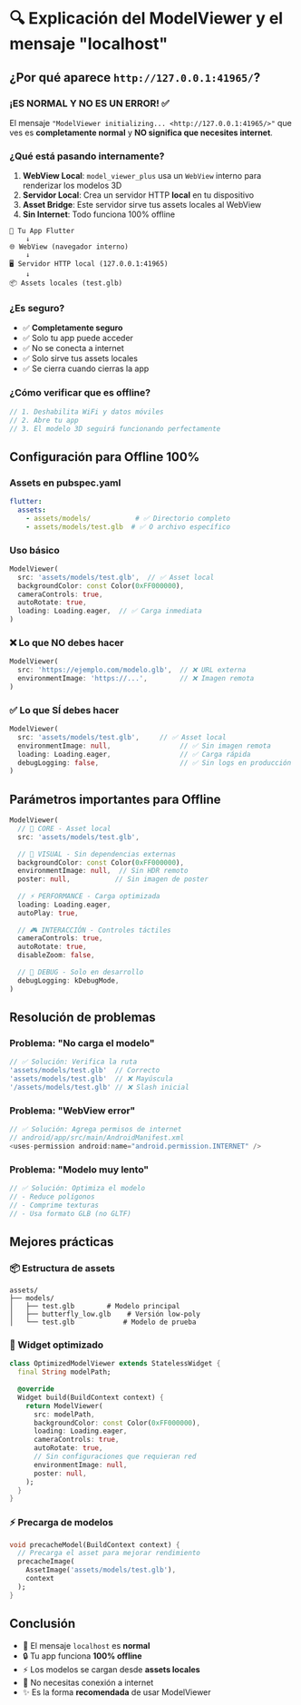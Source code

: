 # 🔍 Explicación del ModelViewer y el mensaje "localhost"

## ¿Por qué aparece `http://127.0.0.1:41965/`?

### **¡ES NORMAL Y NO ES UN ERROR!** ✅

El mensaje `"ModelViewer initializing... <http://127.0.0.1:41965/>"` que ves es **completamente normal** y **NO significa que necesites internet**.

### ¿Qué está pasando internamente?

1. **WebView Local**: `model_viewer_plus` usa un `WebView` interno para renderizar los modelos 3D
2. **Servidor Local**: Crea un servidor HTTP **local** en tu dispositivo
3. **Asset Bridge**: Este servidor sirve tus assets locales al WebView
4. **Sin Internet**: Todo funciona 100% offline

```
📱 Tu App Flutter
    ↓
🌐 WebView (navegador interno)
    ↓
🖥️ Servidor HTTP local (127.0.0.1:41965)
    ↓
📦 Assets locales (test.glb)
```

### ¿Es seguro?

- ✅ **Completamente seguro**
- ✅ Solo tu app puede acceder
- ✅ No se conecta a internet
- ✅ Solo sirve tus assets locales
- ✅ Se cierra cuando cierras la app

### ¿Cómo verificar que es offline?

```dart
// 1. Deshabilita WiFi y datos móviles
// 2. Abre tu app
// 3. El modelo 3D seguirá funcionando perfectamente
```

## Configuración para Offline 100%

### Assets en pubspec.yaml
```yaml
flutter:
  assets:
    - assets/models/           # ✅ Directorio completo
    - assets/models/test.glb  # ✅ O archivo específico
```

### Uso básico
```dart
ModelViewer(
  src: 'assets/models/test.glb',  // ✅ Asset local
  backgroundColor: const Color(0xFF000000),
  cameraControls: true,
  autoRotate: true,
  loading: Loading.eager,  // ✅ Carga inmediata
)
```

### ❌ Lo que NO debes hacer
```dart
ModelViewer(
  src: 'https://ejemplo.com/modelo.glb',  // ❌ URL externa
  environmentImage: 'https://...',        // ❌ Imagen remota
)
```

### ✅ Lo que SÍ debes hacer
```dart
ModelViewer(
  src: 'assets/models/test.glb',     // ✅ Asset local
  environmentImage: null,                 // ✅ Sin imagen remota
  loading: Loading.eager,                 // ✅ Carga rápida
  debugLogging: false,                    // ✅ Sin logs en producción
)
```

## Parámetros importantes para Offline

```dart
ModelViewer(
  // 🎯 CORE - Asset local
  src: 'assets/models/test.glb',
  
  // 🎨 VISUAL - Sin dependencias externas
  backgroundColor: const Color(0xFF000000),
  environmentImage: null,  // Sin HDR remoto
  poster: null,           // Sin imagen de poster
  
  // ⚡ PERFORMANCE - Carga optimizada
  loading: Loading.eager,
  autoPlay: true,
  
  // 🎮 INTERACCIÓN - Controles táctiles
  cameraControls: true,
  autoRotate: true,
  disableZoom: false,
  
  // 🔧 DEBUG - Solo en desarrollo
  debugLogging: kDebugMode,
)
```

## Resolución de problemas

### Problema: "No carga el modelo"
```dart
// ✅ Solución: Verifica la ruta
'assets/models/test.glb'  // Correcto
'assets/models/test.glb'  // ❌ Mayúscula
'/assets/models/test.glb' // ❌ Slash inicial
```

### Problema: "WebView error"
```dart
// ✅ Solución: Agrega permisos de internet
// android/app/src/main/AndroidManifest.xml
<uses-permission android:name="android.permission.INTERNET" />
```

### Problema: "Modelo muy lento"
```dart
// ✅ Solución: Optimiza el modelo
// - Reduce polígonos
// - Comprime texturas
// - Usa formato GLB (no GLTF)
```

## Mejores prácticas

### 📦 Estructura de assets
```
assets/
├── models/
│   ├── test.glb        # Modelo principal
│   ├── butterfly_low.glb    # Versión low-poly
│   └── test.glb            # Modelo de prueba
```

### 🎯 Widget optimizado
```dart
class OptimizedModelViewer extends StatelessWidget {
  final String modelPath;
  
  @override
  Widget build(BuildContext context) {
    return ModelViewer(
      src: modelPath,
      backgroundColor: const Color(0xFF000000),
      loading: Loading.eager,
      cameraControls: true,
      autoRotate: true,
      // Sin configuraciones que requieran red
      environmentImage: null,
      poster: null,
    );
  }
}
```

### ⚡ Precarga de modelos
```dart
void precacheModel(BuildContext context) {
  // Precarga el asset para mejorar rendimiento
  precacheImage(
    AssetImage('assets/models/test.glb'), 
    context
  );
}
```

## Conclusión

- 🎉 El mensaje `localhost` es **normal**
- 🔒 Tu app funciona **100% offline**
- ⚡ Los modelos se cargan desde **assets locales**
- 🚀 No necesitas conexión a internet
- ✨ Es la forma **recomendada** de usar ModelViewer
